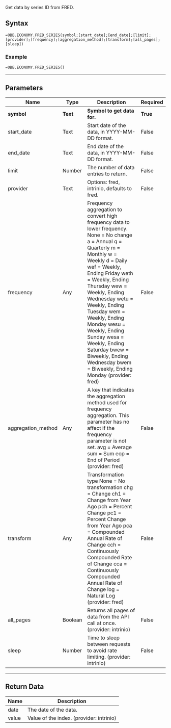 <!-- markdownlint-disable MD041 -->

Get data by series ID from FRED.

## Syntax

```excel wordwrap
=OBB.ECONOMY.FRED_SERIES(symbol;[start_date];[end_date];[limit];[provider];[frequency];[aggregation_method];[transform];[all_pages];[sleep])
```

### Example

```excel wordwrap
=OBB.ECONOMY.FRED_SERIES()
```

---

## Parameters

| Name | Type | Description | Required |
| ---- | ---- | ----------- | -------- |
| **symbol** | **Text** | **Symbol to get data for.** | **True** |
| start_date | Text | Start date of the data, in YYYY-MM-DD format. | False |
| end_date | Text | End date of the data, in YYYY-MM-DD format. | False |
| limit | Number | The number of data entries to return. | False |
| provider | Text | Options: fred, intrinio, defaults to fred. | False |
| frequency | Any | Frequency aggregation to convert high frequency data to lower frequency. None = No change a = Annual q = Quarterly m = Monthly w = Weekly d = Daily wef = Weekly, Ending Friday weth = Weekly, Ending Thursday wew = Weekly, Ending Wednesday wetu = Weekly, Ending Tuesday wem = Weekly, Ending Monday wesu = Weekly, Ending Sunday wesa = Weekly, Ending Saturday bwew = Biweekly, Ending Wednesday bwem = Biweekly, Ending Monday (provider: fred) | False |
| aggregation_method | Any | A key that indicates the aggregation method used for frequency aggregation. This parameter has no affect if the frequency parameter is not set. avg = Average sum = Sum eop = End of Period (provider: fred) | False |
| transform | Any | Transformation type None = No transformation chg = Change ch1 = Change from Year Ago pch = Percent Change pc1 = Percent Change from Year Ago pca = Compounded Annual Rate of Change cch = Continuously Compounded Rate of Change cca = Continuously Compounded Annual Rate of Change log = Natural Log (provider: fred) | False |
| all_pages | Boolean | Returns all pages of data from the API call at once. (provider: intrinio) | False |
| sleep | Number | Time to sleep between requests to avoid rate limiting. (provider: intrinio) | False |

---

## Return Data

| Name | Description |
| ---- | ----------- |
| date | The date of the data.  |
| value | Value of the index. (provider: intrinio) |
